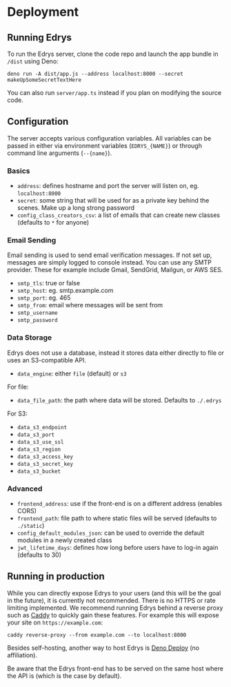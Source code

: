 # Deployment

## Running Edrys

To run the Edrys server, clone the code repo and launch the app bundle in
`/dist` using Deno:

```
deno run -A dist/app.js --address localhost:8000 --secret makeUpSomeSecretTextHere
```

You can also run `server/app.ts` instead if you plan on modifying the source
code.

## Configuration

The server accepts various configuration variables. All variables can be passed
in either via environment variables (`EDRYS_{NAME}`) or through command line
arguments (`--{name}`).

### Basics

- `address`: defines hostname and port the server will listen on, eg.
  `localhost:8000`
- `secret`: some string that will be used for as a private key behind the
  scenes. Make up a long strong password
- `config_class_creators_csv`: a list of emails that can create new classes
  (defaults to `*` for anyone)

### Email Sending

Email sending is used to send email verification messages. If not set up,
messages are simply logged to console instead. You can use any SMTP provider.
These for example include Gmail, SendGrid, Mailgun, or AWS SES.

- `smtp_tls`: true or false
- `smtp_host`: eg. smtp.example.com
- `smtp_port`: eg. 465
- `smtp_from`: email where messages will be sent from
- `smtp_username`
- `smtp_password`

### Data Storage

Edrys does not use a database, instead it stores data either directly to file or
uses an S3-compatible API.

- `data_engine`: either `file` (default) or `s3`

For file:

- `data_file_path`: the path where data will be stored. Defaults to `./.edrys`

For S3:

- `data_s3_endpoint`
- `data_s3_port`
- `data_s3_use_ssl`
- `data_s3_region`
- `data_s3_access_key`
- `data_s3_secret_key`
- `data_s3_bucket`

### Advanced

- `frontend_address`: use if the front-end is on a different address (enables
  CORS)
- `frontend_path`: file path to where static files will be served (defaults to
  `./static`)
- `config_default_modules_json`: can be used to override the default modules in
  a newly created class
- `jwt_lifetime_days`: defines how long before users have to log-in again
  (defaults to 30)

## Running in production

While you can directly expose Edrys to your users (and this will be the goal in
the future), it is currently not recommended. There is no HTTPS or rate limiting
implemented. We recommend running Edrys behind a reverse proxy such as
[Caddy](https://caddyserver.com/docs/quick-starts/reverse-proxy) to quickly gain
these features. For example this will expose your site on `https://example.com`:

```
caddy reverse-proxy --from example.com --to localhost:8000
```

Besides self-hosting, another way to host Edrys is
[Deno Deploy](https://deno.com/deploy) (no affiliation).

Be aware that the Edrys front-end has to be served on the same host where the
API is (which is the case by default).
